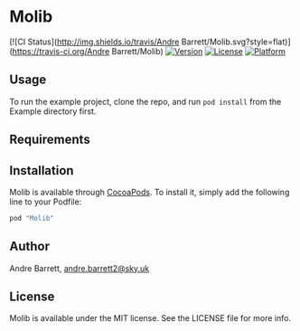 # Molib

[![CI Status](http://img.shields.io/travis/Andre Barrett/Molib.svg?style=flat)](https://travis-ci.org/Andre Barrett/Molib)
[![Version](https://img.shields.io/cocoapods/v/Molib.svg?style=flat)](http://cocoapods.org/pods/Molib)
[![License](https://img.shields.io/cocoapods/l/Molib.svg?style=flat)](http://cocoapods.org/pods/Molib)
[![Platform](https://img.shields.io/cocoapods/p/Molib.svg?style=flat)](http://cocoapods.org/pods/Molib)

## Usage

To run the example project, clone the repo, and run `pod install` from the Example directory first.

## Requirements

## Installation

Molib is available through [CocoaPods](http://cocoapods.org). To install
it, simply add the following line to your Podfile:

```ruby
pod "Molib"
```

## Author

Andre Barrett, andre.barrett2@sky.uk

## License

Molib is available under the MIT license. See the LICENSE file for more info.
